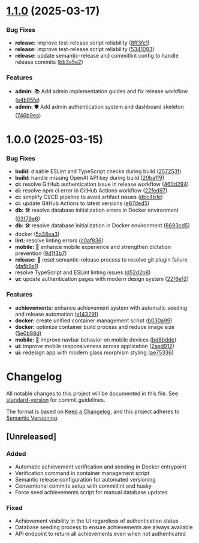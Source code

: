 # [1.1.0](https://github.com/lindehoff/SpellBuddy/compare/v1.0.0...v1.1.0) (2025-03-17)


### Bug Fixes

* **release:** improve test-release script reliability ([8ff3fc1](https://github.com/lindehoff/SpellBuddy/commit/8ff3fc13e35022020e7d5ed3d1f99b0079cc69e5))
* **release:** improve test-release script reliability ([5341093](https://github.com/lindehoff/SpellBuddy/commit/5341093181897b9fdd16027dfde02db5511ac318))
* **release:** update semantic-release and commitlint config to handle release commits ([bb3a5e2](https://github.com/lindehoff/SpellBuddy/commit/bb3a5e2880b54c71b449d3353a42b99ffde44a2f))


### Features

* **admin:** 📚 Add admin implementation guides and fix release workflow ([e4b95fe](https://github.com/lindehoff/SpellBuddy/commit/e4b95fe23fa47bb58ac17c6550f32b4d98487c40))
* **admin:** 🛡️ Add admin authentication system and dashboard skeleton ([746b9ea](https://github.com/lindehoff/SpellBuddy/commit/746b9eac45821f138b149bf640e1cad9997478d5))

# 1.0.0 (2025-03-15)


### Bug Fixes

* **build:** disable ESLint and TypeScript checks during build ([257253f](https://github.com/lindehoff/SpellBuddy/commit/257253f822788e930f88dacc6d88ed7bea643a21))
* **build:** handle missing OpenAI API key during build ([20ba1f9](https://github.com/lindehoff/SpellBuddy/commit/20ba1f9c32379879f09ccc96d5579d45a8bc673d))
* **ci:** resolve GitHub authentication issue in release workflow ([460d294](https://github.com/lindehoff/SpellBuddy/commit/460d294258b8d7814853b6a787400933ec30cead))
* **ci:** resolve npm ci error in GitHub Actions workflow ([22fed97](https://github.com/lindehoff/SpellBuddy/commit/22fed9792109b53255d12e68c0996b2914866c19))
* **ci:** simplify CI/CD pipeline to avoid artifact issues ([dbc4b1e](https://github.com/lindehoff/SpellBuddy/commit/dbc4b1ecf6dda2b4af9880b982b21f41e236c485))
* **ci:** update GitHub Actions to latest versions ([e87ded5](https://github.com/lindehoff/SpellBuddy/commit/e87ded5cc65e44510da23fd6f5c9eb0edac20616))
* **db:** 🛠️ resolve database initialization errors in Docker environment ([03f79e6](https://github.com/lindehoff/SpellBuddy/commit/03f79e6381730f690cbf99b1439ebdf66340c28c))
* **db:** 🛠️ resolve database initialization in Docker environment ([8693cd5](https://github.com/lindehoff/SpellBuddy/commit/8693cd509afa999395a370f4502866d7f10ba5e0))
* docker ([5a38ea3](https://github.com/lindehoff/SpellBuddy/commit/5a38ea3e34cedc3c7124541cd0ed602f901aa518))
* **lint:** resolve linting errors ([c0af836](https://github.com/lindehoff/SpellBuddy/commit/c0af836227feb7b6256f3990d39318adac281634))
* **mobile:** 📱 enhance mobile experience and strengthen dictation prevention ([9d1f3b7](https://github.com/lindehoff/SpellBuddy/commit/9d1f3b73b19951a9b786351471c042e52b9f8365))
* **release:** 🔄 reset semantic-release process to resolve git plugin failure ([dafb9e1](https://github.com/lindehoff/SpellBuddy/commit/dafb9e1fc13a8bd73f17522657943251bac70168))
* resolve TypeScript and ESLint linting issues ([d52d2b8](https://github.com/lindehoff/SpellBuddy/commit/d52d2b8fdb937dbb3672fc7b0c117c69cd51e204))
* **ui:** update authentication pages with modern design system ([22f6e12](https://github.com/lindehoff/SpellBuddy/commit/22f6e12e055c7f3411127206f5559b7ea1ad4021))


### Features

* **achievements:** enhance achievement system with automatic seeding and release automation ([e14329f](https://github.com/lindehoff/SpellBuddy/commit/e14329f1692de933ea916fef6f15dbf5b59559a7))
* **docker:** create unified container management script ([b030a99](https://github.com/lindehoff/SpellBuddy/commit/b030a99891f454f12fc400f3502eb7297d774f15))
* **docker:** optimize container build process and reduce image size ([5e0b88d](https://github.com/lindehoff/SpellBuddy/commit/5e0b88d48e9a8b235782ef5ff0fb2d08dfc3133e))
* **mobile:** 📱 improve navbar behavior on mobile devices ([bd8bdde](https://github.com/lindehoff/SpellBuddy/commit/bd8bdde3314e05e56f64eb18523e577819de49ad))
* **ui:** improve mobile responsiveness across application ([2aed912](https://github.com/lindehoff/SpellBuddy/commit/2aed912ecd323899a1243ccc37ac0b581bce338e))
* **ui:** redesign app with modern glass morphism styling ([ae75336](https://github.com/lindehoff/SpellBuddy/commit/ae75336a2011a2058ce1b460295f98999ad953d4))

# Changelog

All notable changes to this project will be documented in this file. See [standard-version](https://github.com/conventional-changelog/standard-version) for commit guidelines.

The format is based on [Keep a Changelog](https://keepachangelog.com/en/1.0.0/),
and this project adheres to [Semantic Versioning](https://semver.org/spec/v2.0.0.html).

## [Unreleased]

### Added
- Automatic achievement verification and seeding in Docker entrypoint
- Verification command in container management script
- Semantic release configuration for automated versioning
- Conventional commits setup with commitlint and husky
- Force seed achievements script for manual database updates

### Fixed
- Achievement visibility in the UI regardless of authentication status
- Database seeding process to ensure achievements are always available
- API endpoint to return all achievements even when not authenticated
